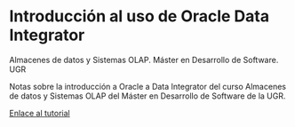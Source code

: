 # Introducción al uso de Oracle Data Integrator
Almacenes de datos y Sistemas OLAP. Máster en Desarrollo de Software. UGR

Notas sobre la introducción a Oracle a Data Integrator del curso Almacenes de datos y Sistemas OLAP del Máster en Desarrollo de Software de la UGR.

[Enlace al tutorial](https://ualmtorres.github.io/TutorialODI)